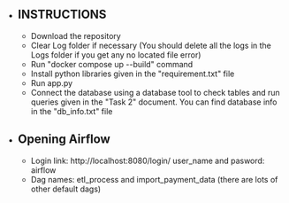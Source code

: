 - ## INSTRUCTIONS
  - Download the repository
  - Clear Log folder if necessary (You should delete all the logs in the Logs folder if you get any no located file error)
  - Run "docker compose up --build" command
  - Install python libraries given in the "requirement.txt" file
  - Run app.py
  - Connect the database using a database tool to check tables and run queries given in the "Task 2" document. You can find database info in the "db_info.txt" file

- ## Opening Airflow
  - Login link: http://localhost:8080/login/ user_name and pasword: airflow
  - Dag names: etl_process and import_payment_data (there are lots of other default dags)
